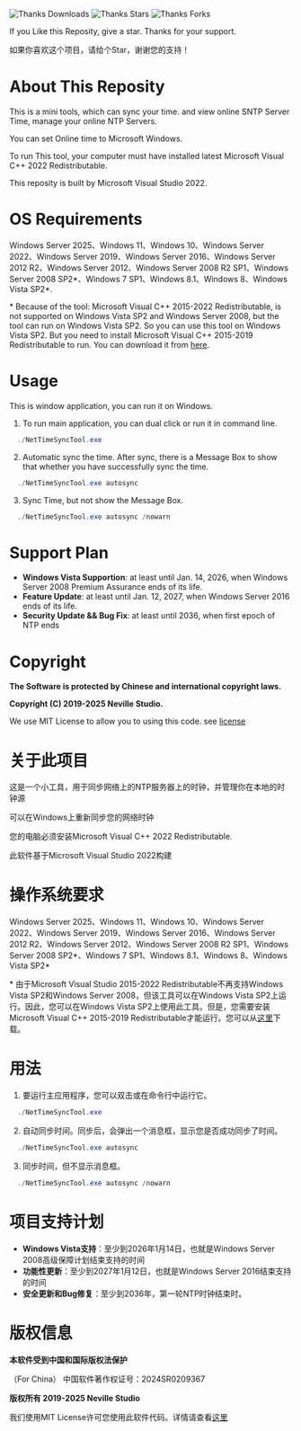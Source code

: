 ﻿![Thanks Downloads](https://img.shields.io/github/downloads/neville-studio/nettimesynctool/total?style=flat-square&logo=GitHub)
![Thanks Stars](https://img.shields.io/github/stars/neville-studio/nettimesynctool?style=flat-square&logo=GitHub)
![Thanks Forks](https://img.shields.io/github/forks/neville-studio/nettimesynctool?style=flat-square&logo=GitHub)


If you Like this Reposity, give a star. Thanks for your support.

如果你喜欢这个项目，请给个Star，谢谢您的支持！

# About This Reposity
This is a mini tools, which can sync your time. and view online SNTP Server Time, manage your online NTP Servers.

You can set Online time to Microsoft Windows.

To run This tool, your computer must have installed latest Microsoft Visual C++ 2022 Redistributable.

This reposity is built by Microsoft Visual Studio 2022.

# OS Requirements
   Windows Server 2025、Windows 11、Windows 10、Windows Server 2022、Windows Server 2019、Windows Server 2016、Windows Server 2012 R2、Windows Server 2012、Windows Server 2008 R2 SP1、Windows Server 2008 SP2*、Windows 7 SP1、Windows 8.1、Windows 8、Windows Vista SP2*.

\* Because of the tool: Microsoft Visual C++ 2015-2022 Redistributable, is not supported on Windows Vista SP2 and Windows Server 2008, but the tool can run on Windows Vista SP2. So you can use this tool on Windows Vista SP2. But you need to install Microsoft Visual C++ 2015-2019 Redistributable to run. You can download it from [here](https://my.visualstudio.com).

# Usage
This is window application, you can run it on Windows.

1. To run main application, you can dual click or run it in command line.
  ```Powershell
    ./NetTimeSyncTool.exe
  ```

2. Automatic sync the time. After sync, there is a Message Box to show that whether you have successfully sync the time.
  ```Powershell
    ./NetTimeSyncTool.exe autosync
  ```

3. Sync Time, but not show the Message Box.
  ```Powershell
    ./NetTimeSyncTool.exe autosync /nowarn
  ``` 

# Support Plan
- **Windows Vista Supportion**: at least until Jan. 14, 2026, when Windows Server 2008 Premium Assurance ends of its life.
- **Feature Update**: at least until Jan. 12, 2027, when Windows Server 2016 ends of its life.
- **Security Update && Bug Fix**: at least until 2036, when first epoch of NTP ends

# Copyright
**The Software is protected by Chinese and international copyright laws.**

**Copyright (C) 2019-2025 Neville Studio.**

We use MIT License to allow you to using this code. see [license](./LICENSE)


  


# 关于此项目
这是一个小工具，用于同步网络上的NTP服务器上的时钟，并管理你在本地的时钟源

可以在Windows上重新同步您的网络时钟

您的电脑必须安装Microsoft Visual C++ 2022 Redistributable.

此软件基于Microsoft Visual Studio 2022构建

# 操作系统要求
Windows Server 2025、Windows 11、Windows 10、Windows Server 2022、Windows Server 2019、Windows Server 2016、Windows Server 2012 R2、Windows Server 2012、Windows Server 2008 R2 SP1、Windows Server 2008 SP2*、Windows 7 SP1、Windows 8.1、Windows 8、Windows Vista SP2*

\* 由于Microsoft Visual Studio 2015-2022 Redistributable不再支持Windows Vista SP2和Windows Server 2008，但该工具可以在Windows Vista SP2上运行。因此，您可以在Windows Vista SP2上使用此工具。但是，您需要安装Microsoft Visual C++ 2015-2019 Redistributable才能运行。您可以从[这里](https://my.visualstudio.com)下载。
# 用法
1. 要运行主应用程序，您可以双击或在命令行中运行它。
  ```Powershell
    ./NetTimeSyncTool.exe
  ```

2. 自动同步时间。同步后，会弹出一个消息框，显示您是否成功同步了时间。
  ```Powershell
    ./NetTimeSyncTool.exe autosync
  ```

3. 同步时间，但不显示消息框。
  ```Powershell
    ./NetTimeSyncTool.exe autosync /nowarn
  ```
# 项目支持计划
- **Windows Vista支持**：至少到2026年1月14日，也就是Windows Server 2008高级保障计划结束支持的时间
- **功能性更新**：至少到2027年1月12日，也就是Windows Server 2016结束支持的时间
- **安全更新和Bug修复**：至少到2036年，第一轮NTP时钟结束时。

# 版权信息
**本软件受到中国和国际版权法保护**

（For China） 中国软件著作权证号：2024SR0209367

**版权所有 2019-2025 Neville Studio**

我们使用MIT License许可您使用此软件代码。详情请查看[这里](./LICENSE)
